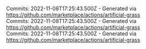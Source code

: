 Commits: 2022-11-08T17:25:43.500Z - Generated via https://github.com/marketplace/actions/artificial-grass
<br>
Commits: 2022-11-08T17:25:43.500Z - Generated via https://github.com/marketplace/actions/artificial-grass
<br>
Commits: 2022-11-08T17:25:43.500Z - Generated via https://github.com/marketplace/actions/artificial-grass
<br>
